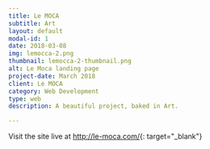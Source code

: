 ```yaml
---
title: Le MOCA
subtitle: Art
layout: default
modal-id: 1
date: 2018-03-08
img: lemocca-2.png
thumbnail: lemocca-2-thumbnail.png
alt: Le Moca landing page
project-date: March 2018
client: Le MOCA
category: Web Development
type: web
description: A beautiful project, baked in Art.

---
```


Visit the site live at <http://le-moca.com/>{: target="_blank"}